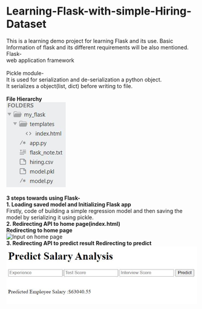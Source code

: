# Learning-Flask-with-simple-Hiring-Dataset
This is a learning demo project for learning Flask and its use. Basic Information of flask and its different requirements will be also mentioned.
<br/>
Flask-<br/> 
web application framework
<br/><br/>
Pickle module-<br/>
It is used for serialization and de-serialization a python object.<br/>
It serializes a object(list, dict) before writing to file.
<br/><br/>
<b>File Hierarchy</b><br/>
![Repository Hierarchy](folder_hierarchy.JPG)
<br/><br/>
<b>3 steps towards using Flask-</b><br/>
<b>1. Loading saved model and Initializing Flask app</b><br/>
Firstly, code of building a simple regression model and then saving the model by serializing it using pickle.<br/>
<b>2. Redirecting API to home page(index.html)</b><br/>
<b>Redirecting to home page</b><br/>
![Input on home page](input.JPG)
<br/>
<b>3. Redirecting API to predict result</b>
<b>Redirecting to predict</b><br/>
![Predict result](predict.JPG)
<br/><br/>
